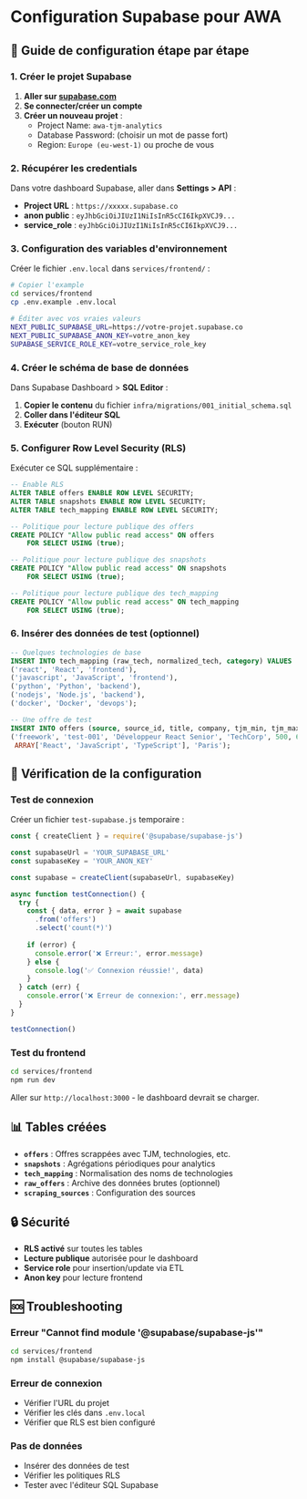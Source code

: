 # Configuration Supabase pour AWA

## 🚀 Guide de configuration étape par étape

### 1. Créer le projet Supabase

1. **Aller sur [supabase.com](https://supabase.com)**
2. **Se connecter/créer un compte**
3. **Créer un nouveau projet** :
   - Project Name: `awa-tjm-analytics`
   - Database Password: (choisir un mot de passe fort)
   - Region: `Europe (eu-west-1)` ou proche de vous

### 2. Récupérer les credentials

Dans votre dashboard Supabase, aller dans **Settings > API** :

- **Project URL** : `https://xxxxx.supabase.co`
- **anon public** : `eyJhbGciOiJIUzI1NiIsInR5cCI6IkpXVCJ9...`
- **service_role** : `eyJhbGciOiJIUzI1NiIsInR5cCI6IkpXVCJ9...`

### 3. Configuration des variables d'environnement

Créer le fichier `.env.local` dans `services/frontend/` :

```bash
# Copier l'example
cd services/frontend
cp .env.example .env.local

# Éditer avec vos vraies valeurs
NEXT_PUBLIC_SUPABASE_URL=https://votre-projet.supabase.co
NEXT_PUBLIC_SUPABASE_ANON_KEY=votre_anon_key
SUPABASE_SERVICE_ROLE_KEY=votre_service_role_key
```

### 4. Créer le schéma de base de données

Dans Supabase Dashboard > **SQL Editor** :

1. **Copier le contenu** du fichier `infra/migrations/001_initial_schema.sql`
2. **Coller dans l'éditeur SQL**
3. **Exécuter** (bouton RUN)

### 5. Configurer Row Level Security (RLS)

Exécuter ce SQL supplémentaire :

```sql
-- Enable RLS
ALTER TABLE offers ENABLE ROW LEVEL SECURITY;
ALTER TABLE snapshots ENABLE ROW LEVEL SECURITY;
ALTER TABLE tech_mapping ENABLE ROW LEVEL SECURITY;

-- Politique pour lecture publique des offers
CREATE POLICY "Allow public read access" ON offers
    FOR SELECT USING (true);

-- Politique pour lecture publique des snapshots  
CREATE POLICY "Allow public read access" ON snapshots
    FOR SELECT USING (true);

-- Politique pour lecture publique des tech_mapping
CREATE POLICY "Allow public read access" ON tech_mapping
    FOR SELECT USING (true);
```

### 6. Insérer des données de test (optionnel)

```sql
-- Quelques technologies de base
INSERT INTO tech_mapping (raw_tech, normalized_tech, category) VALUES
('react', 'React', 'frontend'),
('javascript', 'JavaScript', 'frontend'),
('python', 'Python', 'backend'),
('nodejs', 'Node.js', 'backend'),
('docker', 'Docker', 'devops');

-- Une offre de test
INSERT INTO offers (source, source_id, title, company, tjm_min, tjm_max, technologies, location) VALUES
('freework', 'test-001', 'Développeur React Senior', 'TechCorp', 500, 650, 
 ARRAY['React', 'JavaScript', 'TypeScript'], 'Paris');
```

## 🔧 Vérification de la configuration

### Test de connexion

Créer un fichier `test-supabase.js` temporaire :

```javascript
const { createClient } = require('@supabase/supabase-js')

const supabaseUrl = 'YOUR_SUPABASE_URL'
const supabaseKey = 'YOUR_ANON_KEY'

const supabase = createClient(supabaseUrl, supabaseKey)

async function testConnection() {
  try {
    const { data, error } = await supabase
      .from('offers')
      .select('count(*)')
    
    if (error) {
      console.error('❌ Erreur:', error.message)
    } else {
      console.log('✅ Connexion réussie!', data)
    }
  } catch (err) {
    console.error('❌ Erreur de connexion:', err.message)
  }
}

testConnection()
```

### Test du frontend

```bash
cd services/frontend
npm run dev
```

Aller sur `http://localhost:3000` - le dashboard devrait se charger.

## 📊 Tables créées

- **`offers`** : Offres scrappées avec TJM, technologies, etc.
- **`snapshots`** : Agrégations périodiques pour analytics
- **`tech_mapping`** : Normalisation des noms de technologies
- **`raw_offers`** : Archive des données brutes (optionnel)
- **`scraping_sources`** : Configuration des sources

## 🔒 Sécurité

- **RLS activé** sur toutes les tables
- **Lecture publique** autorisée pour le dashboard
- **Service role** pour insertion/update via ETL
- **Anon key** pour lecture frontend

## 🆘 Troubleshooting

### Erreur "Cannot find module '@supabase/supabase-js'"
```bash
cd services/frontend
npm install @supabase/supabase-js
```

### Erreur de connexion
- Vérifier l'URL du projet
- Vérifier les clés dans `.env.local`
- Vérifier que RLS est bien configuré

### Pas de données
- Insérer des données de test
- Vérifier les politiques RLS
- Tester avec l'éditeur SQL Supabase

